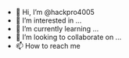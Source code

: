 - 👋 Hi, I’m @hackpro4005
- 👀 I’m interested in ...
- 🌱 I’m currently learning ...
- 💞️ I’m looking to collaborate on ...
- 📫 How to reach me 

